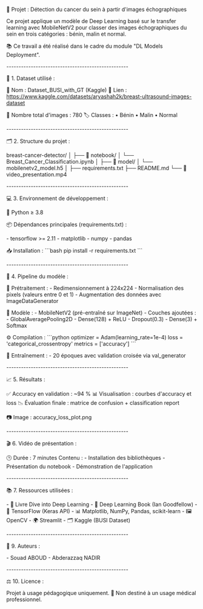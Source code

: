 📌 Projet : Détection du cancer du sein à partir d\'images
échographiques

Ce projet applique un modèle de Deep Learning basé sur le transfer
learning avec MobileNetV2 pour classer des images échographiques du sein
en trois catégories : bénin, malin et normal.

📚 Ce travail a été réalisé dans le cadre du module \"DL Models
Deployment\".

\-\-\-\-\-\-\-\-\-\-\-\-\-\-\-\-\-\-\-\-\-\-\-\-\-\-\-\-\-\-\-\-\-\-\-\-\-\-\-\-\-\-\-\-\-\-\-\-\--

📁 1. Dataset utilisé :

🔹 Nom : Dataset_BUSI_with_GT (Kaggle) 🔗 Lien :
https://www.kaggle.com/datasets/aryashah2k/breast-ultrasound-images-dataset

📸 Nombre total d\'images : 780 🏷️ Classes : • Bénin • Malin • Normal

\-\-\-\-\-\-\-\-\-\-\-\-\-\-\-\-\-\-\-\-\-\-\-\-\-\-\-\-\-\-\-\-\-\-\-\-\-\-\-\-\-\-\-\-\-\-\-\-\--

🗂️ 2. Structure du projet :

breast-cancer-detector/ │ ├── 📓 notebook/ │ └──
Breast_Cancer_Classification.ipynb │ ├── 🧠 model/ │ └──
mobilenetv2_model.h5 │ ├── requirements.txt ├── README.md └── 🎥
video_presentation.mp4

\-\-\-\-\-\-\-\-\-\-\-\-\-\-\-\-\-\-\-\-\-\-\-\-\-\-\-\-\-\-\-\-\-\-\-\-\-\-\-\-\-\-\-\-\-\-\-\-\--

💻 3. Environnement de développement :

🐍 Python ≥ 3.8

📦 Dépendances principales (requirements.txt) :

\- tensorflow \>= 2.11  - matplotlib  - numpy  - pandas

📥 Installation : \`\`\`bash pip install -r requirements.txt \`\`\`

\-\-\-\-\-\-\-\-\-\-\-\-\-\-\-\-\-\-\-\-\-\-\-\-\-\-\-\-\-\-\-\-\-\-\-\-\-\-\-\-\-\-\-\-\-\-\-\-\--

🔄 4. Pipeline du modèle :

🔧 Prétraitement : - Redimensionnement à 224x224 - Normalisation des
pixels (valeurs entre 0 et 1) - Augmentation des données avec
ImageDataGenerator

🧠 Modèle : - MobileNetV2 (pré-entraîné sur ImageNet) - Couches ajoutées
:  - GlobalAveragePooling2D  - Dense(128) + ReLU  - Dropout(0.3)  -
Dense(3) + Softmax

⚙️ Compilation : \`\`\`python optimizer = Adam(learning_rate=1e-4) loss
= \'categorical_crossentropy\' metrics = \[\'accuracy\'\] \`\`\`

🧪 Entraînement : - 20 époques avec validation croisée via val_generator

\-\-\-\-\-\-\-\-\-\-\-\-\-\-\-\-\-\-\-\-\-\-\-\-\-\-\-\-\-\-\-\-\-\-\-\-\-\-\-\-\-\-\-\-\-\-\-\-\--

📈 5. Résultats :

✅ Accuracy en validation : \~94 % 📊 Visualisation : courbes d'accuracy
et loss 📉 Évaluation finale : matrice de confusion + classification
report

📷 Image : accuracy_loss_plot.png

\-\-\-\-\-\-\-\-\-\-\-\-\-\-\-\-\-\-\-\-\-\-\-\-\-\-\-\-\-\-\-\-\-\-\-\-\-\-\-\-\-\-\-\-\-\-\-\-\--

🎬 6. Vidéo de présentation :

🕒 Durée : 7 minutes Contenu : - Installation des bibliothèques -
Présentation du notebook - Démonstration de l'application

\-\-\-\-\-\-\-\-\-\-\-\-\-\-\-\-\-\-\-\-\-\-\-\-\-\-\-\-\-\-\-\-\-\-\-\-\-\-\-\-\-\-\-\-\-\-\-\-\--

📚 7. Ressources utilisées :

\- 📖 Livre Dive into Deep Learning  - 📘 Deep Learning Book (Ian
Goodfellow)  - 🧠 TensorFlow (Keras API)  - 📊 Matplotlib, NumPy,
Pandas, scikit-learn  - 🖼️ OpenCV  - 🌍 Streamlit  - 🗂️ Kaggle (BUSI
Dataset)

\-\-\-\-\-\-\-\-\-\-\-\-\-\-\-\-\-\-\-\-\-\-\-\-\-\-\-\-\-\-\-\-\-\-\-\-\-\-\-\-\-\-\-\-\-\-\-\-\--

👥 9. Auteurs :

\- Souad ABOUD  - Abderazzaq NADIR

\-\-\-\-\-\-\-\-\-\-\-\-\-\-\-\-\-\-\-\-\-\-\-\-\-\-\-\-\-\-\-\-\-\-\-\-\-\-\-\-\-\-\-\-\-\-\-\-\--

⚖️ 10. Licence :

Projet à usage pédagogique uniquement. 🚫 Non destiné à un usage médical
professionnel.
